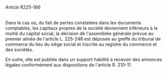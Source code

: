 ###### Article R225-166

Dans le cas où, du fait de pertes constatées dans les documents comptables, les capitaux propres de la société deviennent inférieurs à la moitié du capital social, la décision de l'assemblée générale prévue au premier alinéa de l'article L. 225-248 est déposée au greffe du tribunal de commerce du lieu du siège social et inscrite au registre du commerce et des sociétés.

En outre, elle est publiée dans un support habilité à recevoir des annonces légales conformément aux dispositions de l'article R. 210-11.

